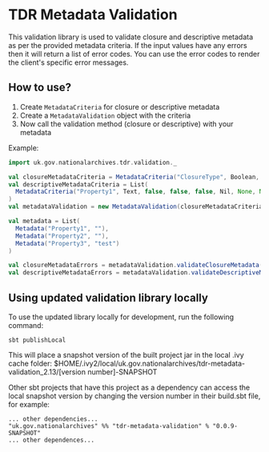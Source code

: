# TDR Metadata Validation

This validation library is used to validate closure and descriptive metadata as per the provided metadata criteria.
If the input values have any errors then it will return a list of error codes. You can use the error codes to render the client's specific error messages.

## How to use?

1. Create `MetadataCriteria` for closure or descriptive metadata
2. Create a `MetadataValidation` object with the criteria
3. Now call the validation method (closure or descriptive) with your metadata

Example:
```scala
import uk.gov.nationalarchives.tdr.validation._

val closureMetadataCriteria = MetadataCriteria("ClosureType", Boolean, true, false, false, List("yes", "no"))
val descriptiveMetadataCriteria = List(
  MetadataCriteria("Property1", Text, false, false, false, Nil, None, None),
)
val metadataValidation = new MetadataValidation(closureMetadataCriteria, descriptiveMetadataCriteria)

val metadata = List(
  Metadata("Property1", ""),
  Metadata("Property2", ""),
  Metadata("Property3", "test")
)

val closureMetadataErrors = metadataValidation.validateClosureMetadata(metadata)
val descriptiveMetadataErrors = metadataValidation.validateDescriptiveMetadata(metadata)
```

## Using updated validation library locally
To use the updated library locally for development, run the following command:

`sbt publishLocal`

This will place a snapshot version of the built project jar in the local .ivy cache folder: $HOME/.ivy2/local/uk.gov.nationalarchives/tdr-metadata-validation_2.13/[version number]-SNAPSHOT

Other sbt projects that have this project as a dependency can access the local snapshot version by changing the version number in their build.sbt file, for example:

```
... other dependencies...
"uk.gov.nationalarchives" %% "tdr-metadata-validation" % "0.0.9-SNAPSHOT"
... other dependences...
```
